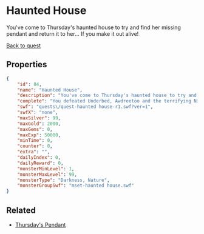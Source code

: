 # Haunted House

You've come to Thursday's haunted house to try and find her missing pendant and return it to her... If you make it out alive!

[Back to quest](../quests.md)

## Properties

```json
{
    "id": 84,
    "name": "Haunted House",
    "description": "You've come to Thursday's haunted house to try and find her missing pendant and return it to her... If you make it out alive!",
    "complete": "You defeated Underbed, Awdreetoo and the terrifying Nightshade and found Thursday's pendant. But what of Thursday's family secret, and the master about whom Nightshade spoke?",
    "swf": "quests\/quest-haunted house-r1.swf?ver=1",
    "swfX": "none",
    "maxSilver": 99,
    "maxGold": 2000,
    "maxGems": 0,
    "maxExp": 50000,
    "minTime": 0,
    "counter": 0,
    "extra": "",
    "dailyIndex": 0,
    "dailyReward": 0,
    "monsterMinLevel": 1,
    "monsterMaxLevel": 99,
    "monsterType": "Darkness, Nature",
    "monsterGroupSwf": "mset-haunted house.swf"
}
```

## Related

- [Thursday's Pendant](../items/646-thursday-s-pendant.md)

